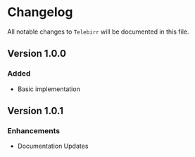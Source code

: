# Changelog

All notable changes to `Telebirr` will be documented in this file.

## Version 1.0.0

### Added
- Basic implementation

## Version 1.0.1

### Enhancements
- Documentation Updates
